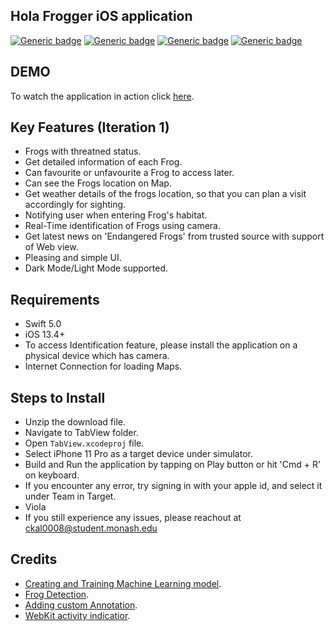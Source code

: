 
## Hola Frogger iOS application
[![Generic badge](https://img.shields.io/badge/Swift-5.0-orange.svg)](https://shields.io/) [![Generic badge](https://img.shields.io/badge/iOS-13.4+-blue.svg)](https://shields.io/) [![Generic badge](https://img.shields.io/badge/Version-0.1.0-orange.svg)](https://shields.io/) [![Generic badge](https://img.shields.io/badge/Platform-iOS-green.svg)](https://shields.io/) 

## DEMO
To watch the application in action click [here](https://www.youtube.com/watch?v=RpPpLSh0fo0&feature=emb_logo).

## Key Features (Iteration 1)
- Frogs with threatned status.
- Get detailed information of each Frog.
- Can favourite or unfavourite a Frog to access later.
- Can see the Frogs location on Map.
- Get weather details of the frogs location, so that you can plan a visit accordingly for sighting.
- Notifying user when entering Frog's habitat.
- Real-Time identification of Frogs using camera.
- Get latest news on 'Endangered Frogs' from trusted source with support of Web view.
- Pleasing and simple UI.
- Dark Mode/Light Mode supported.

## Requirements
- Swift 5.0
- iOS 13.4+ 
- To access Identification feature, please install the application on a physical device which has camera.
- Internet Connection for loading Maps.

## Steps to Install
- Unzip the download file.
- Navigate to TabView folder.
- Open `TabView.xcodeproj` file.
- Select iPhone 11 Pro as a target device under simulator.
- Build and Run the application by tapping on Play button or hit 'Cmd + R' on keyboard.
- If you encounter any error, try signing in with your apple id, and select it under Team in Target.
- Viola
- If you still experience any issues, please reachout at ckal0008@student.monash.edu

## Credits
* [Creating and Training Machine Learning model](https://developer.apple.com/videos/play/wwdc2018/717).
* [Frog Detection](https://www.letsbuildthatapp.com/course_video?id=1592).
* [Adding custom Annotation](https://www.raywenderlich.com/7738344-mapkit-tutorial-getting-started).
* [WebKit activity indicatior](https://www.youtube.com/watch?v=tW3MUaU_eNs).
